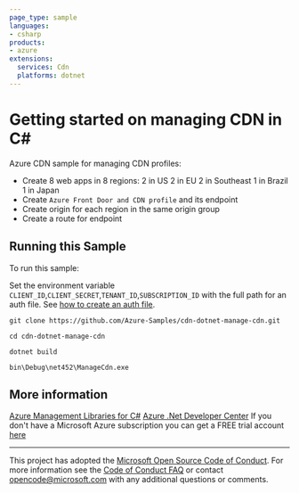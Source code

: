 ```yaml
---
page_type: sample
languages:
- csharp
products:
- azure
extensions:
  services: Cdn
  platforms: dotnet
---
```


# Getting started on managing CDN in C# #

 Azure CDN sample for managing CDN profiles:
 - Create 8 web apps in 8 regions:
     2 in US
     2 in EU
     2 in Southeast
     1 in Brazil
     1 in Japan
 - Create `Azure Front Door and CDN profile` and its endpoint
 - Create origin for each region in the same origin group
 - Create a route for endpoint

## Running this Sample ##

To run this sample:

Set the environment variable `CLIENT_ID`,`CLIENT_SECRET`,`TENANT_ID`,`SUBSCRIPTION_ID` with the full path for an auth file. See [how to create an auth file](https://github.com/Azure/azure-libraries-for-net/blob/master/AUTH.md).

    git clone https://github.com/Azure-Samples/cdn-dotnet-manage-cdn.git

    cd cdn-dotnet-manage-cdn

    dotnet build

    bin\Debug\net452\ManageCdn.exe

## More information ##

[Azure Management Libraries for C#](https://github.com/Azure/azure-sdk-for-net)
[Azure .Net Developer Center](https://azure.microsoft.com/en-us/develop/net/)
If you don't have a Microsoft Azure subscription you can get a FREE trial account [here](http://go.microsoft.com/fwlink/?LinkId=330212)

---

This project has adopted the [Microsoft Open Source Code of Conduct](https://opensource.microsoft.com/codeofconduct/). For more information see the [Code of Conduct FAQ](https://opensource.microsoft.com/codeofconduct/faq/) or contact [opencode@microsoft.com](mailto:opencode@microsoft.com) with any additional questions or comments.